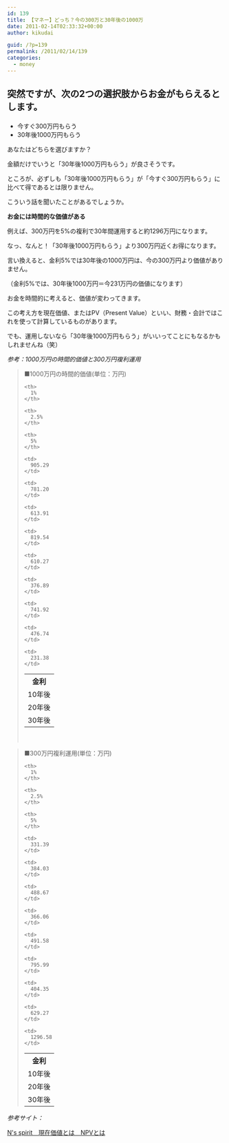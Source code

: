 ```yaml
---
id: 139
title: 【マネー】どっち？今の300万と30年後の1000万
date: 2011-02-14T02:33:32+00:00
author: kikudai

guid: /?p=139
permalink: /2011/02/14/139
categories:
  - money
---
```

## 突然ですが、次の2つの選択肢からお金がもらえるとします。</p> 

  * 今すぐ300万円もらう
  * 30年後1000万円もらう

あなたはどちらを選びますか？
  
</h2> 

金額だけでいうと「30年後1000万円もらう」が良さそうです。
  
ところが、必ずしも「30年後1000万円もらう」が「今すぐ300万円もらう」に比べて得であるとは限りません。

こういう話を聞いたことがあるでしょうか。

**お金には時間的な価値がある**

例えば、300万円を5%の複利で30年間運用すると約1296万円になります。

なっ、なんと！「30年後1000万円もらう」より300万円近くお得になります。

言い換えると、金利5%では30年後の1000万円は、今の300万円より価値がありません。
  
（金利5%では、30年後1000万円＝今231万円の価値になります）

お金を時間的に考えると、価値が変わってきます。

この考え方を現在価値、またはPV（Present Value）といい、財務・会計ではこれを使って計算しているものがあります。

でも、運用しないなら「30年後1000万円もらう」がいいってことにもなるかもしれませんね（笑）

_参考：1000万円の時間的価値と300万円複利運用_

> ■1000万円の時間的価値(単位：万円)
> 
> <table class="tableizer-table">
>   <tr class="tableizer-firstrow">
>     <th>
>       金利
>     </th>
>     
>     <th>
>       1%
>     </th>
>     
>     <th>
>       2.5%
>     </th>
>     
>     <th>
>       5%
>     </th>
>   </tr>
>   
>   <tr>
>     <td>
>       10年後
>     </td>
>     
>     <td>
>       905.29
>     </td>
>     
>     <td>
>       781.20
>     </td>
>     
>     <td>
>       613.91
>     </td>
>   </tr>
>   
>   <tr>
>     <td>
>       20年後
>     </td>
>     
>     <td>
>       819.54
>     </td>
>     
>     <td>
>       610.27
>     </td>
>     
>     <td>
>       376.89
>     </td>
>   </tr>
>   
>   <tr>
>     <td>
>       30年後
>     </td>
>     
>     <td>
>       741.92
>     </td>
>     
>     <td>
>       476.74
>     </td>
>     
>     <td>
>       231.38
>     </td>
>   </tr>
> </table>
> 
> 　
  
> ■300万円複利運用(単位：万円)
> 
> <table class="tableizer-table">
>   <tr class="tableizer-firstrow">
>     <th>
>       金利
>     </th>
>     
>     <th>
>       1%
>     </th>
>     
>     <th>
>       2.5%
>     </th>
>     
>     <th>
>       5%
>     </th>
>   </tr>
>   
>   <tr>
>     <td>
>       10年後
>     </td>
>     
>     <td>
>       331.39
>     </td>
>     
>     <td>
>       384.03
>     </td>
>     
>     <td>
>       488.67
>     </td>
>   </tr>
>   
>   <tr>
>     <td>
>       20年後
>     </td>
>     
>     <td>
>       366.06
>     </td>
>     
>     <td>
>       491.58
>     </td>
>     
>     <td>
>       795.99
>     </td>
>   </tr>
>   
>   <tr>
>     <td>
>       30年後
>     </td>
>     
>     <td>
>       404.35
>     </td>
>     
>     <td>
>       629.27
>     </td>
>     
>     <td>
>       1296.58
>     </td>
>   </tr>
> </table>

_参考サイト：_
  
<a href="http://www.nsspirit-cashf.com/yougo/yougo_npv.html" rel="nofollow">N's spirit　現在価値とは　NPVとは</a>